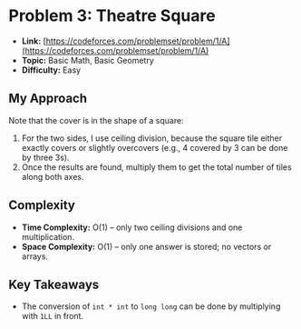 # Problem 3: Theatre Square

* **Link:** [https://codeforces.com/problemset/problem/1/A](https://codeforces.com/problemset/problem/1/A)
* **Topic:** Basic Math, Basic Geometry
* **Difficulty:** Easy

## My Approach

Note that the cover is in the shape of a square:

1. For the two sides, I use ceiling division, because the square tile either exactly covers or slightly overcovers (e.g., 4 covered by 3 can be done by three 3s).
2. Once the results are found, multiply them to get the total number of tiles along both axes.

## Complexity

* **Time Complexity:** O(1) – only two ceiling divisions and one multiplication.
* **Space Complexity:** O(1) – only one answer is stored; no vectors or arrays.

## Key Takeaways

* The conversion of `int * int` to `long long` can be done by multiplying with `1LL` in front.
